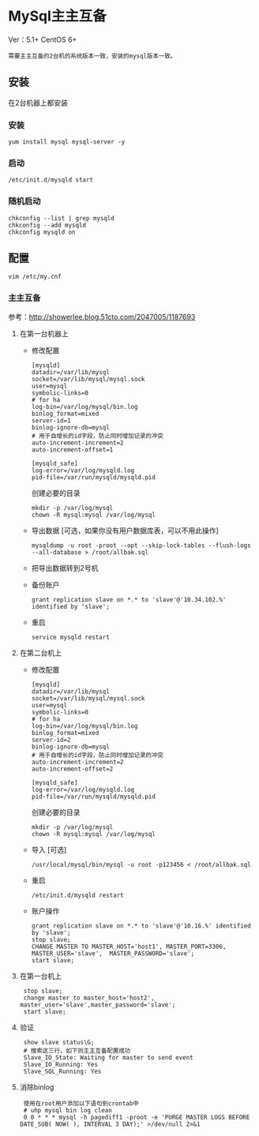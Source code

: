 # MySql主主互备

Ver：5.1+
CentOS 6+

	需要主主互备的2台机的系统版本一致，安装的mysql版本一致。

## 安装

在2台机器上都安装

### 安装

    yum install mysql mysql-server -y

### 启动

    /etc/init.d/mysqld start

### 随机启动

    chkconfig --list | grep mysqld
    chkconfig --add mysqld
    chkconfig mysqld on

## 配置
 
`vim /etc/my.cnf`

### 主主互备

参考：<http://showerlee.blog.51cto.com/2047005/1187693>

1.  在第一台机器上

	*	修改配置
	
			[mysqld]
			datadir=/var/lib/mysql
			socket=/var/lib/mysql/mysql.sock
			user=mysql
			symbolic-links=0
            # for ha
			log-bin=/var/log/mysql/bin.log
            binlog_format=mixed
			server-id=1
			binlog-ignore-db=mysql
			# 用于自增长的id字段，防止同时增加记录的冲突
			auto-increment-increment=2
			auto-increment-offset=1
	
			[mysqld_safe]
			log-error=/var/log/mysqld.log
			pid-file=/var/run/mysqld/mysqld.pid
			
		创建必要的目录
		
			mkdir -p /var/log/mysql
			chown -R mysql:mysql /var/log/mysql

	*	导出数据 [可选，如果你没有用户数据库表，可以不用此操作]

			mysqldump -u root -proot --opt --skip-lock-tables --flush-logs --all-database > /root/allbak.sql

	*	把导出数据转到2号机
	
	*	备份账户

			grant replication slave on *.* to 'slave'@'10.34.102.%' identified by 'slave';
	
	*	重启
				
			service mysqld restart

2.	在第二台机上

	*	修改配置
		
			[mysqld]
			datadir=/var/lib/mysql
			socket=/var/lib/mysql/mysql.sock
			user=mysql
			symbolic-links=0
            # for ha
			log-bin=/var/log/mysql/bin.log
            binlog_format=mixed
			server-id=2
			binlog-ignore-db=mysql
			# 用于自增长的id字段，防止同时增加记录的冲突
			auto-increment-increment=2
			auto-increment-offset=2
	
			[mysqld_safe]
			log-error=/var/log/mysqld.log
			pid-file=/var/run/mysqld/mysqld.pid
			
		创建必要的目录
		
			mkdir -p /var/log/mysql
			chown -R mysql:mysql /var/log/mysql
			
	*	导入 [可选]

			/usr/local/mysql/bin/mysql -u root -p123456 < /root/allbak.sql

	*	重启
	
            /etc/init.d/mysqld restart

	*	账户操作
		
			grant replication slave on *.* to 'slave'@'10.16.%' identified by 'slave';
			stop slave;  
			CHANGE MASTER TO MASTER_HOST='host1', MASTER_PORT=3306, MASTER_USER='slave',  MASTER_PASSWORD='slave';
			start slave;

3. 在第一台机上

		stop slave;
		change master to master_host='host2', master_user='slave',master_password='slave';
		start slave;

4. 验证

		show slave status\G;
		# 搜索这三行，如下则主主互备配置成功
		Slave_IO_State: Waiting for master to send event
		Slave_IO_Running: Yes
		Slave_SQL_Running: Yes
		
5. 消除binlog

		使用在root用户添加以下语句到crontab中
		# uhp mysql bin log clean
		0 0 * * * mysql -h pagediff1 -proot -e 'PURGE MASTER LOGS BEFORE DATE_SUB( NOW( ), INTERVAL 3 DAY);' >/dev/null 2>&1
